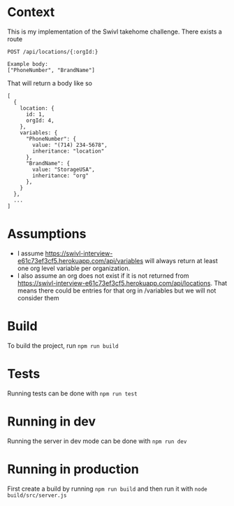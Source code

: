 # Context
This is my implementation of the Swivl takehome challenge. There exists a route

```
POST /api/locations/{:orgId:}

Example body:
["PhoneNumber", "BrandName"]
````

That will return a body like so

```
[
  {
    location: {
      id: 1,
      orgId: 4,
    },
    variables: {
      "PhoneNumber": {
        value: "(714) 234-5678",
        inheritance: "location"
      },
      "BrandName": {
        value: "StorageUSA",
        inheritance: "org"
      },
    }
  },
  ...
]
```

# Assumptions
- I assume https://swivl-interview-e61c73ef3cf5.herokuapp.com/api/variables will always return at least one org level variable per organization.
- I also assume an org does not exist if it is not returned from https://swivl-interview-e61c73ef3cf5.herokuapp.com/api/locations. That means there could be entries for that org in /variables but we will not consider them

# Build
To build the project, run `npm run build`

# Tests
Running tests can be done with `npm run test`

# Running in dev
Running the server in dev mode can be done with `npm run dev`

# Running in production
First create a build by running `npm run build` and then run it with `node build/src/server.js`